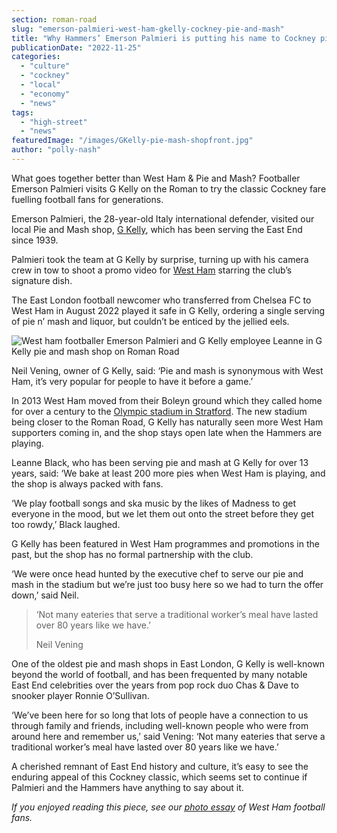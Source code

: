 ```yaml
---
section: roman-road
slug: "emerson-palmieri-west-ham-gkelly-cockney-pie-and-mash"
title: "Why Hammers’ Emerson Palmieri is putting his name to Cockney pie n’ mash"
publicationDate: "2022-11-25"
categories: 
  - "culture"
  - "cockney"
  - "local"
  - "economy"
  - "news"
tags: 
  - "high-street"
  - "news"
featuredImage: "/images/GKelly-pie-mash-shopfront.jpg"
author: "polly-nash"
---
```


What goes together better than West Ham & Pie and Mash? Footballer Emerson Palmieri visits G Kelly on the Roman to try the classic Cockney fare fuelling football fans for generations.

Emerson Palmieri, the 28-year-old Italy international defender, visited our local Pie and Mash shop, [G Kelly](https://romanroadlondon.com/g-kelly-pie-mash-shop-working-class-food/), which has been serving the East End since 1939.

Palmieri took the team at G Kelly by surprise, turning up with his camera crew in tow to shoot a promo video for [West Ham](https://romanroadlondon.com/faces-west-ham-football-jose-da-luz-photoessay/) starring the club’s signature dish. 

The East London football newcomer who transferred from Chelsea FC to West Ham in August 2022 played it safe in G Kelly, ordering a single serving of pie n’ mash and liquor, but couldn’t be enticed by the jellied eels.

![West ham footballer Emerson Palmieri and G Kelly employee Leanne in G Kelly pie and mash shop on Roman Road](/images/gkelly-emerson-palmieri.jpg)

Neil Vening, owner of G Kelly, said: ‘Pie and mash is synonymous with West Ham, it’s very popular for people to have it before a game.’ 

In 2013 West Ham moved from their Boleyn ground which they called home for over a century to the [Olympic stadium in Stratford](https://romanroadlondon.com/phil-verney-photos-the-orbit-queen-elizabeth-olympic-park/). The new stadium being closer to the Roman Road, G Kelly has naturally seen more West Ham supporters coming in, and the shop stays open late when the Hammers are playing. 

Leanne Black, who has been serving pie and mash at G Kelly for over 13 years, said: ‘We bake at least 200 more pies when West Ham is playing, and the shop is always packed with fans.

‘We play football songs and ska music by the likes of Madness to get everyone in the mood, but we let them out onto the street before they get too rowdy,’ Black laughed. 

G Kelly has been featured in West Ham programmes and promotions in the past, but the shop has no formal partnership with the club. 

‘We were once head hunted by the executive chef to serve our pie and mash in the stadium but we’re just too busy here so we had to turn the offer down,’ said Neil. 

> ‘Not many eateries that serve a traditional worker’s meal have lasted over 80 years like we have.’ 
> 
> Neil Vening

One of the oldest pie and mash shops in East London, G Kelly is well-known beyond the world of football, and has been frequented by many notable East End celebrities over the years from pop rock duo Chas & Dave to snooker player Ronnie O’Sullivan.

‘We’ve been here for so long that lots of people have a connection to us through family and friends, including well-known people who were from around here and remember us,’ said Vening: ‘Not many eateries that serve a traditional worker’s meal have lasted over 80 years like we have.’ 

A cherished remnant of East End history and culture, it’s easy to see the enduring appeal of this Cockney classic, which seems set to continue if Palmieri and the Hammers have anything to say about it.

_If you enjoyed reading this piece, see our_ [_photo essay_](https://romanroadlondon.com/faces-west-ham-football-jose-da-luz-photoessay/) _of West Ham football fans._ 


